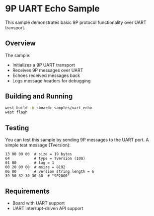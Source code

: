 # 9P UART Echo Sample

This sample demonstrates basic 9P protocol functionality over UART transport.

## Overview

The sample:
- Initializes a 9P UART transport
- Receives 9P messages over UART
- Echoes received messages back
- Logs message headers for debugging

## Building and Running

```bash
west build -b <board> samples/uart_echo
west flash
```

## Testing

You can test this sample by sending 9P messages to the UART port. A simple
test message (Tversion):

```
13 00 00 00  # size = 19 bytes
64           # type = Tversion (100)
01 00        # tag = 1
00 20 00 00  # msize = 8192
06 00        # version string length = 6
39 50 32 30 30 30  # "9P2000"
```

## Requirements

- Board with UART support
- UART interrupt-driven API support